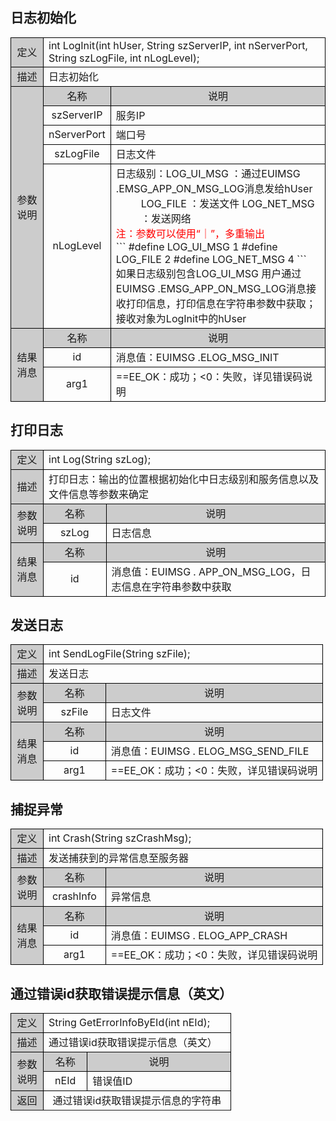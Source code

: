 ## 日志初始化

<style>
	table{
		border-collapse:collapse;
		width:100%;
	}
	table tr td{
		border:1px solid #000;
	}
</style>
<table >
<tr><td style="background-color:#ccc;text-align:center;width:35px;">定义</td><td colspan="2">int LogInit(int hUser, String szServerIP, int nServerPort, String szLogFile, int nLogLevel);</td></tr>
<tr><td style="background-color:#ccc;text-align:center">描述</td><td colspan="2">日志初始化</td></tr>
<tr><td rowspan="5" style="background-color:#ccc;text-align:center">参数说明</td><td style="background-color:#ccc;text-align:center;width:20%;">名称</td><td style="background-color:#ccc;text-align:center">说明</td></tr>
<tr><td style="text-align:center">szServerIP</td>
<td>服务IP</td></tr>
<tr><td style="text-align:center">nServerPort</td>
<td>端口号</td></tr>
<tr><td style="text-align:center">szLogFile</td>
<td>日志文件</td></tr>
<tr><td style="text-align:center">nLogLevel</td>
<td>
日志级别：LOG_UI_MSG ：通过EUIMSG .EMSG_APP_ON_MSG_LOG消息发给hUser
<div style="margin-left:40px;">
LOG_FILE    ：发送文件
LOG_NET_MSG ：发送网络
</div>
<label style="color:red">注：参数可以使用“｜”，多重输出</label>
<br/>
```
 #define   LOG_UI_MSG  1
 #define   LOG_FILE    2
 #define   LOG_NET_MSG 4
```
<br/>
如果日志级别包含LOG_UI_MSG   用户通过EUIMSG .EMSG_APP_ON_MSG_LOG消息接收打印信息，打印信息在字符串参数中获取；接收对象为LogInit中的hUser
</td></tr>
<tr><td rowspan="3" style="background-color:#ccc;text-align:center">结果消息
</td><td style="background-color:#ccc;text-align:center;width:20%;">名称</td><td style="background-color:#ccc;text-align:center;">说明
</td></tr>
<tr><td style="text-align:center">id</td>
<td>消息值：EUIMSG   .ELOG_MSG_INIT</td></tr>
<tr><td style="text-align:center">arg1
</td><td>==EE_OK：成功；<0：失败，详见错误码说明</td></tr>
</table>

## 打印日志

<table >
<tr><td style="background-color:#ccc;text-align:center;width:35px;">定义</td><td colspan="2">int Log(String szLog);</td></tr>
<tr><td style="background-color:#ccc;text-align:center">描述</td><td colspan="2">打印日志：输出的位置根据初始化中日志级别和服务信息以及文件信息等参数来确定</td></tr>
<tr><td rowspan="2" style="background-color:#ccc;text-align:center">参数说明</td><td style="background-color:#ccc;text-align:center;width:20%;">名称</td><td style="background-color:#ccc;text-align:center">说明</td></tr>
<tr><td style="text-align:center">szLog</td>
<td>日志信息</td></tr>
<tr><td rowspan="2" style="background-color:#ccc;text-align:center">结果消息
</td><td style="background-color:#ccc;text-align:center;width:20%;">名称</td><td style="background-color:#ccc;text-align:center;">说明
</td></tr>
<tr><td style="text-align:center">id</td>
<td>消息值：EUIMSG . APP_ON_MSG_LOG，日志信息在字符串参数中获取
</td></tr>
</table>

## 发送日志

<table >
<tr><td style="background-color:#ccc;text-align:center;width:35px;">定义</td><td colspan="2">int SendLogFile(String szFile);</td></tr>
<tr><td style="background-color:#ccc;text-align:center">描述</td><td colspan="2">发送日志</td></tr>
<tr><td rowspan="2" style="background-color:#ccc;text-align:center">参数说明</td><td style="background-color:#ccc;text-align:center;width:20%;">名称</td><td style="background-color:#ccc;text-align:center">说明</td></tr>
<tr><td style="text-align:center">szFile</td>
<td>日志文件</td></tr>
<tr><td rowspan="3" style="background-color:#ccc;text-align:center">结果消息
</td><td style="background-color:#ccc;text-align:center;width:20%;">名称</td><td style="background-color:#ccc;text-align:center;">说明
</td></tr>
<tr><td style="text-align:center">id</td>
<td>消息值：EUIMSG   . ELOG_MSG_SEND_FILE</td></tr>
<tr><td style="text-align:center">arg1</td>
<td>==EE_OK：成功；<0：失败，详见错误码说明</td></tr>
</table>

## 捕捉异常

<table >
<tr><td style="background-color:#ccc;text-align:center;width:35px;">定义</td><td colspan="2">int Crash(String szCrashMsg);</td></tr>
<tr><td style="background-color:#ccc;text-align:center">描述</td><td colspan="2">发送捕获到的异常信息至服务器</td></tr>
<tr><td rowspan="2" style="background-color:#ccc;text-align:center">参数说明</td><td style="background-color:#ccc;text-align:center;width:20%;">名称</td><td style="background-color:#ccc;text-align:center">说明</td></tr>
<tr><td style="text-align:center">crashInfo</td>
<td>异常信息</td></tr>
<tr><td rowspan="3" style="background-color:#ccc;text-align:center">结果消息
</td><td style="background-color:#ccc;text-align:center;width:20%;">名称</td><td style="background-color:#ccc;text-align:center;">说明
</td></tr>
<tr><td style="text-align:center">id</td>
<td>消息值：EUIMSG   . ELOG_APP_CRASH</td></tr>
<tr><td style="text-align:center">arg1</td>
<td>==EE_OK：成功；<0：失败，详见错误码说明</td></tr>
</table>

## 通过错误id获取错误提示信息（英文）

<table >
<tr><td style="background-color:#ccc;text-align:center;width:35px;">定义</td><td colspan="2">String GetErrorInfoByEId(int nEId);</td></tr>
<tr><td style="background-color:#ccc;text-align:center">描述</td><td colspan="2">通过错误id获取错误提示信息（英文）</td></tr>
<tr><td rowspan="2" style="background-color:#ccc;text-align:center">参数说明</td><td style="background-color:#ccc;text-align:center;width:20%;">名称</td><td style="background-color:#ccc;text-align:center">说明</td></tr>
<tr><td style="text-align:center">nEId</td>
<td>错误值ID</td></tr>
<tr><td style="background-color:#ccc;text-align:center">返回</td><td colspan="2" style="text-align:center";>通过错误id获取错误提示信息的字符串
</td><tr>
</table>
